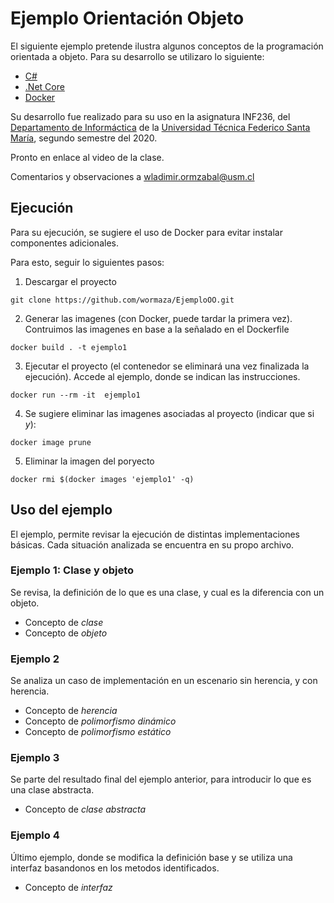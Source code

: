 # Ejemplo Orientación Objeto

El siguiente ejemplo pretende ilustra algunos conceptos de la programación orientada a objeto. Para su desarrollo se utilizaro lo siguiente:

* [C#](https://docs.microsoft.com/en-us/dotnet/csharp/)
* [.Net Core](https://dotnet.microsoft.com/download)
* [Docker](https://www.docker.com/)

Su desarrollo fue realizado para su uso en la asignatura INF236, del [Departamento de Informáctica](https://www.inf.utfsm.cl/) de la [Universidad Técnica Federico Santa María](https://www.usm.cl/), segundo semestre del 2020.

Pronto en enlace al video de la clase.

Comentarios y observaciones a [wladimir.ormzabal@usm.cl](mailto:wladimir.ormazabal@usm.cl)

## Ejecución

Para su ejecución, se sugiere el uso de Docker para evitar instalar componentes adicionales.

Para esto, seguir lo siguientes pasos:

1. Descargar el proyecto
```
git clone https://github.com/wormaza/EjemploOO.git
```
2. Generar las imagenes (con Docker, puede tardar la primera vez). Contruimos las imagenes en base a la señalado en el Dockerfile
```
docker build . -t ejemplo1
```
3. Ejecutar el proyecto (el contenedor se eliminará una vez finalizada la ejecución). Accede al ejemplo, donde se indican las instrucciones.
```
docker run --rm -it  ejemplo1
```
4. Se sugiere eliminar las imagenes asociadas al proyecto (indicar que si *y*):
```
docker image prune
```
5. Eliminar la imagen del poryecto
```
docker rmi $(docker images 'ejemplo1' -q)
```
## Uso del ejemplo

El ejemplo, permite revisar la ejecución de distintas implementaciones básicas. Cada situación analizada se encuentra en su propo archivo.

### Ejemplo 1: Clase y objeto

Se revisa, la definición de lo que es una clase, y cual es la diferencia con un objeto.

* Concepto de *clase*
* Concepto de *objeto*

### Ejemplo 2

Se analiza un caso de implementación en un escenario sin herencia, y con herencia.

* Concepto de *herencia*
* Concepto de *polimorfismo dinámico*
* Concepto de *polimorfismo estático*

### Ejemplo 3

Se parte del resultado final del ejemplo anterior, para introducir lo que es una clase abstracta.

* Concepto de *clase abstracta*

### Ejemplo 4

Último ejemplo, donde se modifica la definición base y se utiliza una interfaz basandonos en los metodos identificados.

* Concepto de *interfaz*